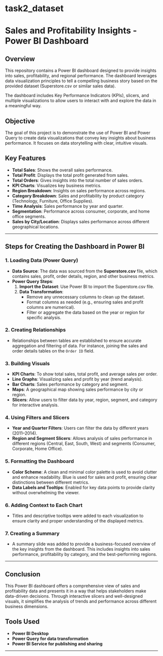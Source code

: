 # task2_dataset
# Sales and Profitability Insights - Power BI Dashboard

## Overview
This repository contains a Power BI dashboard designed to provide insights into sales, profitability, and regional performance. The dashboard leverages data visualization principles to tell a compelling business story based on the provided dataset (Superstore.csv or similar sales data).

The dashboard includes Key Performance Indicators (KPIs), slicers, and multiple visualizations to allow users to interact with and explore the data in a meaningful way.

## Objective
The goal of this project is to demonstrate the use of Power BI and Power Query to create data visualizations that convey key insights about business performance. It focuses on data storytelling with clear, intuitive visuals.

## Key Features
- **Total Sales**: Shows the overall sales performance.
- **Total Profit**: Displays the total profit generated from sales.
- **Total Orders**: Gives insights into the total number of sales orders.
- **KPI Charts**: Visualizes key business metrics.
- **Region Breakdown**: Insights on sales performance across regions.
- **Category Breakdown**: Sales and profitability by product category (Technology, Furniture, Office Supplies).
- **Time Analysis**: Sales performance by year and quarter.
- **Segmentation**: Performance across consumer, corporate, and home office segments.
- **Sales by City/Location**: Displays sales performance across different geographical locations.

---

## Steps for Creating the Dashboard in Power BI

### 1. **Loading Data (Power Query)**
   - **Data Source**: The data was sourced from the **Superstore.csv** file, which contains sales, profit, order details, region, and other business metrics.
   - **Power Query Steps**:
     1. **Import the Dataset**: Use Power BI to import the Superstore.csv file.
     2. **Data Transformation**:
        - Remove any unnecessary columns to clean up the dataset.
        - Format columns as needed (e.g., ensuring sales and profit columns are numerical).
        - Filter or aggregate the data based on the year or region for specific analysis.

### 2. **Creating Relationships**
   - Relationships between tables are established to ensure accurate aggregation and filtering of data. For instance, joining the sales and order details tables on the `Order ID` field.
   
### 3. **Building Visuals**
   - **KPI Charts**: To show total sales, total profit, and average sales per order.
   - **Line Graphs**: Visualizing sales and profit by year (trend analysis).
   - **Bar Charts**: Sales performance by category and segment.
   - **Maps**: A geographical map showing sales performance by city or region.
   - **Slicers**: Allow users to filter data by year, region, segment, and category for interactive analysis.

### 4. **Using Filters and Slicers**
   - **Year and Quarter Filters**: Users can filter the data by different years (2011–2014).
   - **Region and Segment Slicers**: Allows analysis of sales performance in different regions (Central, East, South, West) and segments (Consumer, Corporate, Home Office).
   
### 5. **Formatting the Dashboard**
   - **Color Scheme**: A clean and minimal color palette is used to avoid clutter and enhance readability. Blue is used for sales and profit, ensuring clear distinctions between different metrics.
   - **Data Labels and Tooltips**: Enabled for key data points to provide clarity without overwhelming the viewer.
   
### 6. **Adding Context to Each Chart**
   - Titles and descriptive tooltips were added to each visualization to ensure clarity and proper understanding of the displayed metrics.
   
### 7. **Creating a Summary**
   - A summary slide was added to provide a business-focused overview of the key insights from the dashboard. This includes insights into sales performance, profitability by category, and the best-performing regions.



---

## Conclusion
This Power BI dashboard offers a comprehensive view of sales and profitability data and presents it in a way that helps stakeholders make data-driven decisions. Through interactive slicers and well-designed visuals, it simplifies the analysis of trends and performance across different business dimensions.

## Tools Used
- **Power BI Desktop**
- **Power Query for data transformation**
- **Power BI Service for publishing and sharing**

---



